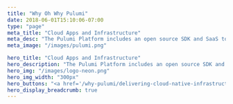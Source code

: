 ```yaml
---
title: "Why Oh Why Pulumi"
date: 2018-06-01T15:10:06-07:00
type: "page"
meta_title: "Cloud Apps and Infrastructure"
meta_desc: "The Pulumi Platform includes an open source SDK and SaaS to create, deploy, and manage cloud apps and infrastructure, across any clouds."
meta_image: "/images/pulumi.png"

hero_title: "Cloud Apps and Infrastructure"
hero_description: "The Pulumi Platform includes an open source SDK and freemium SaaS to help developers, DevOps, and IT teams alike create, deploy, and manage cloud apps and infrastructure, across any clouds, with one consistent workflow."
hero_img: "/images/logo-neon.png"
hero_img_width: "300px"
hero_buttons: "<a href='/why-pulumi/delivering-cloud-native-infrastructure-as-code' class='button with-icon orange'><i class='far fa-file-pdf'></i>Download the White Paper</a>"
hero_display_breadcrumb: true
---
```

